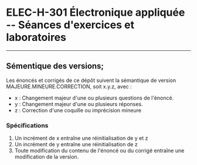 # ELEC-H-301 Électronique appliquée -- Séances d'exercices et laboratoires
---

## Sémentique des versions;


Les énoncés et corrigés de ce dépôt suivent la sémantique de version MAJEURE.MINEURE.CORRECTION, soit x.y.z, avec :
- x : Changement majeur d'une ou plusieurs questions de l'énoncé.
- y : Changement majeur d'une ou plusieurs réponses.
- z : Correction d'une coquille ou imprécision mineure


### Spécifications


1) Un incrément de x entraîne une réinitialisation de y et z
2) Un incrément de y entraîne une réinitialisation de z
3) Toute modification du contenu de l'énoncé ou du corrigé entraîne une modification de la version.